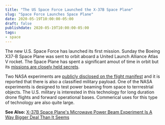 ```yaml
---
title: "The US Space Force Launched the X-37B Space Plane"
slug: "Space Force Launches Space Plane"
date: 2020-05-19T10:00:00-05:00
draft: false
publishdate: 2020-05-19T10:00:00-05:00
tags:
- space
---
```


The new U.S. Space Force has launched its first mission. Sunday the Boeing X37-B Space Plane was sent to orbit aboard a United Launch Alliance Atlas V rocket. The Space Plane has spent a significant amout of time in orbit but its [missions are closely held secrets][1].

Two NASA experiments are [publicly disclosed on the flight manifest][2] and it is reported that there is also a classified military payload. One of the NASA experiments is designed to test power beaming from space to terrrestrial objects. The U.S. military is interested in this technology for long duration drone flights and forward operational bases. Commerical uses for this type of technology are also quite large.

**See Also:** [X-37B Space Plane's Microwave Power Beam Experiment Is A Way Bigger Deal Than It Seems][3]

[1]: https://futurism.com/air-force-space-plane-theories
[2]: https://www.space.com/x-37b-space-plane-space-force-otv-6-launch-success.html
[3]: https://www.thedrive.com/the-war-zone/33339/x-37b-space-planes-microwave-power-beam-experiment-is-a-way-bigger-deal-than-it-seems
